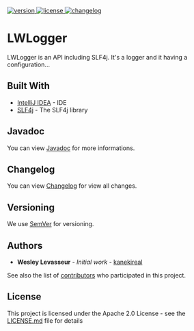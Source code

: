 [version]: https://img.shields.io/badge/Download-v1.0.2-blue.svg
[download]: https://github.com/kanekireal/LWLogger/releases/latest
[license]: https://img.shields.io/badge/License-Apache%202.0-lightgrey.svg
[changelog]: https://img.shields.io/badge/Changelog-v1.0.0-brightgreen.svg
[ ![version][] ][download]
[ ![license][] ](https://github.com/kanekireal/LWLogger/blob/master/LICENSE.md)
[ ![changelog][] ](https://github.com/kanekireal/LWLogger/blob/master/CHANGELOG.md)

# LWLogger 

LWLogger is an API including SLF4j.
It's a logger and it having a configuration...

## Built With

* [IntelliJ IDEA](https://www.jetbrains.com/idea/) - IDE
* [SLF4j](https://www.slf4j.org) - The SLF4j library

## Javadoc

You can view [Javadoc](https://kanekireal.github.io/LWLogger/) for more informations.

## Changelog

You can view [Changelog](https://github.com/kanekireal/LWLogger/blob/master/CHANGELOG.md) for view all changes.

## Versioning

We use [SemVer](http://semver.org/) for versioning.

## Authors

* **Wesley Levasseur** - *Initial work* - [kanekireal](https://github.com/kanekireal)

See also the list of [contributors](https://github.com/kanekireal/LWLogger/graphs/contributors) who participated in this project.

## License

This project is licensed under the Apache 2.0 License - see the [LICENSE.md](https://github.com/kanekireal/LWLogger/blob/master/LICENSE.md) file for details

